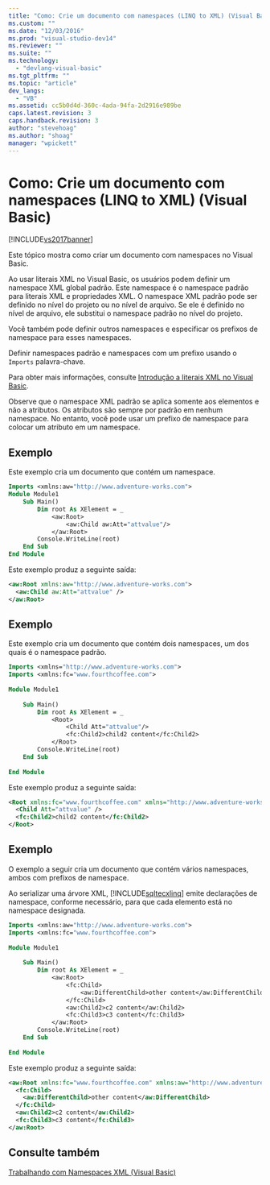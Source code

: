```yaml
---
title: "Como: Crie um documento com namespaces (LINQ to XML) (Visual Basic) | Microsoft Docs"
ms.custom: ""
ms.date: "12/03/2016"
ms.prod: "visual-studio-dev14"
ms.reviewer: ""
ms.suite: ""
ms.technology: 
  - "devlang-visual-basic"
ms.tgt_pltfrm: ""
ms.topic: "article"
dev_langs: 
  - "VB"
ms.assetid: cc5b0d4d-360c-4ada-94fa-2d2916e989be
caps.latest.revision: 3
caps.handback.revision: 3
author: "stevehoag"
ms.author: "shoag"
manager: "wpickett"
---
```

# Como: Crie um documento com namespaces (LINQ to XML) (Visual Basic)
[!INCLUDE[vs2017banner](../../../../csharp/includes/vs2017banner.md)]

Este tópico mostra como criar um documento com namespaces no Visual Basic.  
  
 Ao usar literais XML no Visual Basic, os usuários podem definir um namespace XML global padrão. Este namespace é o namespace padrão para literais XML e propriedades XML. O namespace XML padrão pode ser definido no nível do projeto ou no nível de arquivo. Se ele é definido no nível de arquivo, ele substitui o namespace padrão no nível do projeto.  
  
 Você também pode definir outros namespaces e especificar os prefixos de namespace para esses namespaces.  
  
 Definir namespaces padrão e namespaces com um prefixo usando o `Imports` palavra\-chave.  
  
 Para obter mais informações, consulte [Introdução a literais XML no Visual Basic](../../../../visual-basic/programming-guide/concepts/linq/introduction-to-xml-literals.md).  
  
 Observe que o namespace XML padrão se aplica somente aos elementos e não a atributos. Os atributos são sempre por padrão em nenhum namespace. No entanto, você pode usar um prefixo de namespace para colocar um atributo em um namespace.  
  
## Exemplo  
 Este exemplo cria um documento que contém um namespace.  
  
```vb  
Imports <xmlns:aw="http://www.adventure-works.com">  
Module Module1  
    Sub Main()  
        Dim root As XElement = _  
            <aw:Root>  
                <aw:Child aw:Att="attvalue"/>  
            </aw:Root>  
        Console.WriteLine(root)  
    End Sub  
End Module  
```  
  
 Este exemplo produz a seguinte saída:  
  
```xml  
<aw:Root xmlns:aw="http://www.adventure-works.com">  
  <aw:Child aw:Att="attvalue" />  
</aw:Root>  
```  
  
## Exemplo  
 Este exemplo cria um documento que contém dois namespaces, um dos quais é o namespace padrão.  
  
```vb  
Imports <xmlns="http://www.adventure-works.com">  
Imports <xmlns:fc="www.fourthcoffee.com">  
  
Module Module1  
  
    Sub Main()  
        Dim root As XElement = _  
            <Root>  
                <Child Att="attvalue"/>  
                <fc:Child2>child2 content</fc:Child2>  
            </Root>  
        Console.WriteLine(root)  
    End Sub  
  
End Module  
```  
  
 Este exemplo produz a seguinte saída:  
  
```xml  
<Root xmlns:fc="www.fourthcoffee.com" xmlns="http://www.adventure-works.com">  
  <Child Att="attvalue" />  
  <fc:Child2>child2 content</fc:Child2>  
</Root>  
```  
  
## Exemplo  
 O exemplo a seguir cria um documento que contém vários namespaces, ambos com prefixos de namespace.  
  
 Ao serializar uma árvore XML, [!INCLUDE[sqltecxlinq](../../../../csharp/programming-guide/concepts/linq/includes/sqltecxlinq_md.md)] emite declarações de namespace, conforme necessário, para que cada elemento está no namespace designada.  
  
```vb  
Imports <xmlns:aw="http://www.adventure-works.com">  
Imports <xmlns:fc="www.fourthcoffee.com">  
  
Module Module1  
  
    Sub Main()  
        Dim root As XElement = _  
            <aw:Root>  
                <fc:Child>  
                    <aw:DifferentChild>other content</aw:DifferentChild>  
                </fc:Child>  
                <aw:Child2>c2 content</aw:Child2>  
                <fc:Child3>c3 content</fc:Child3>  
            </aw:Root>  
        Console.WriteLine(root)  
    End Sub  
  
End Module  
```  
  
 Este exemplo produz a seguinte saída:  
  
```xml  
<aw:Root xmlns:fc="www.fourthcoffee.com" xmlns:aw="http://www.adventure-works.com">  
  <fc:Child>  
    <aw:DifferentChild>other content</aw:DifferentChild>  
  </fc:Child>  
  <aw:Child2>c2 content</aw:Child2>  
  <fc:Child3>c3 content</fc:Child3>  
</aw:Root>  
```  
  
## Consulte também  
 [Trabalhando com Namespaces XML \(Visual Basic\)](../../../../visual-basic/programming-guide/concepts/linq/working-with-xml-namespaces.md)